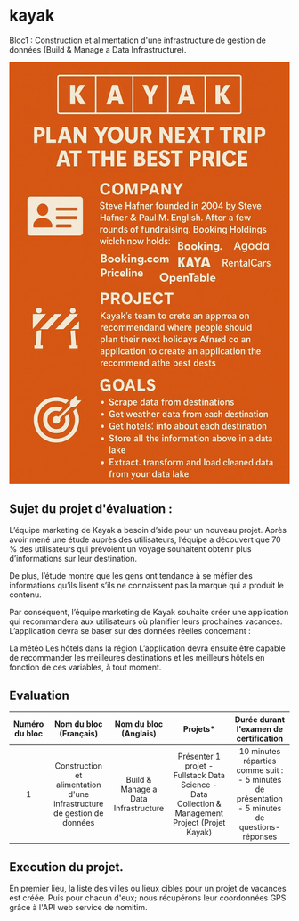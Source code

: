 # kayak
Bloc1 : Construction et alimentation d'une infrastructure de gestion de données (Build &amp; Manage a Data Infrastructure).

![alt text](Media/Kayak-FPr.png)
## Sujet du projet d'évaluation : 
L’équipe marketing de Kayak a besoin d’aide pour un nouveau projet. Après avoir mené une étude auprès des utilisateurs, l’équipe a découvert que 70 % des utilisateurs qui prévoient un voyage souhaitent obtenir plus d’informations sur leur destination.

De plus, l’étude montre que les gens ont tendance à se méfier des informations qu’ils lisent s’ils ne connaissent pas la marque qui a produit le contenu.

Par conséquent, l’équipe marketing de Kayak souhaite créer une application qui recommandera aux utilisateurs où planifier leurs prochaines vacances. L’application devra se baser sur des données réelles concernant :

La météo
Les hôtels dans la région
L’application devra ensuite être capable de recommander les meilleures destinations et les meilleurs hôtels en fonction de ces variables, à tout moment.
## Evaluation

| Numéro du bloc| Nom du bloc (Français)|Nom du bloc (Anglais)	|Projets* | Durée durant l'examen de certification |
| :---------------: |:---------------:| :--------:|:---------------:|:---------------:|
|1	|Construction et alimentation d'une infrastructure de gestion de données|Build & Manage a Data Infrastructure	|Présenter 1 projet  - Fullstack Data Science - Data Collection & Management Project (Projet Kayak)	|10 minutes réparties comme suit : - 5 minutes de présentation - 5 minutes de questions-réponses |

## Execution du projet.

En premier lieu, la liste des villes ou lieux cibles pour un projet de vacances est créée.
Puis pour chacun d'eux;  nous récupérons leur coordonnées GPS grâce à l'API web service de nomitim.

